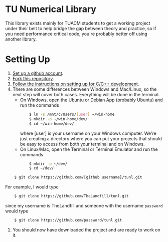 # TU Numerical Library

This library exists mainly for TUACM students to get a working project under
their belt to help bridge the gap between theory and practice, so if you need
performance critical code, you're probably better off using another library.

# Setting Up

1.	[Set up a github account](https://git-scm.com/book/en/v2/GitHub-Account-Setup-and-Configuration).
1.	[Fork this repository](https://guides.github.com/activities/forking/).
1.	[Follow the instructions on setting up for C/C++ development](https://tuacm.com/blog/c-language/compilers-and-ides/#which-ide-to-use).
1.	There are some differences between Windows and Mac/Linux, so the next step
	will cover both cases. Everything will be done in the terminal.
	-	On Windows, open the Ubuntu or Debian App (probably Ubuntu) and run the
		commands
		```bash
			$ ln -s /mnt/c/Users/[user] ~/win-home
			$ mkdir -p ~/win-home/dev/
			$ cd ~/win-home/dev/
		```
		where [user] is your username on your Windows computer. We're just
		creating a directory where you can put your projects that should be easy
		to access from both your terminal and on Windows.
	-	On Linux/Mac, open the Terminal or Terminal Emulator and run the
		commands
		```bash
			$ mkdir -p ~/dev/
			$ cd ~/dev/
		```
```bash
	$ git clone https://github.com/[github username]/tunl.git
```
For example, I would type
```bash
	$ git clone https://github.com/TheLandfill/tunl.git
```
since my username is TheLandfill and someone with the username `password` would
type
```bash
	$ git clone https://github.com/password/tunl.git
```
1.  You should now have downloaded the project and are ready to work on it.
